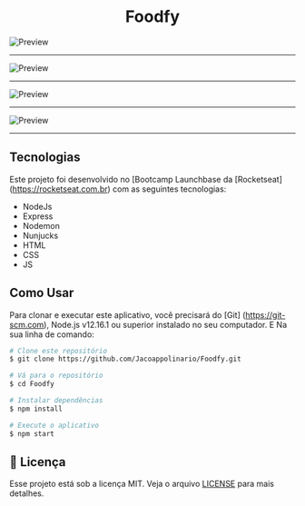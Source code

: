 <h1 align = "center">
  Foodfy
</h1>



![Preview](https://github.com/Jacoappolinario/foodfy/preview/home.png)

---

![Preview](https://github.com/Jacoappolinario/foodfy/preview/about.png)

---

![Preview](https://github.com/Jacoappolinario/foodfy/preview/recipes.png)

---

![Preview](https://github.com/Jacoappolinario/foodfy/preview/pag-receitas.png)

---

## Tecnologias

Este projeto foi desenvolvido no [Bootcamp Launchbase da [Rocketseat] (https://rocketseat.com.br) com as seguintes tecnologias:

- NodeJs
- Express
- Nodemon
- Nunjucks
- HTML
- CSS
- JS

## Como Usar

Para clonar e executar este aplicativo, você precisará do [Git] (https://git-scm.com), Node.js v12.16.1 ou superior instalado no seu computador. E Na sua linha de comando:

```bash
# Clone este repositório
$ git clone https://github.com/Jacoappolinario/Foodfy.git

# Vá para o repositório
$ cd Foodfy

# Instalar dependências
$ npm install

# Execute o aplicativo
$ npm start
```

## :memo: Licença

Esse projeto está sob a licença MIT. Veja o arquivo [LICENSE](/LICENSE) para mais detalhes.

